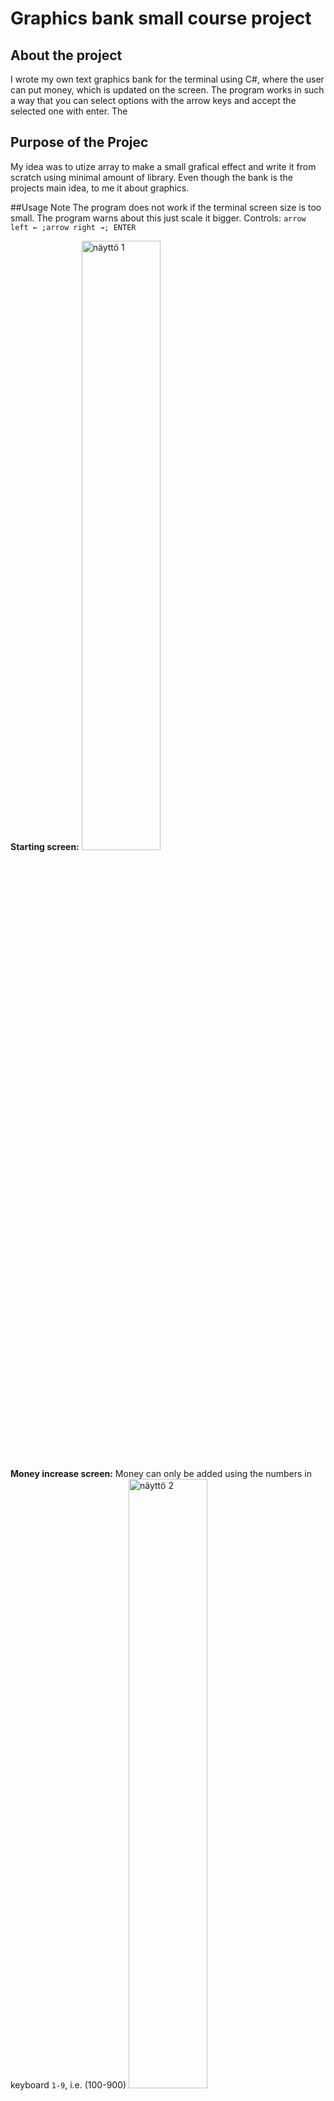 # Graphics bank small course project

## About the project
I wrote my own text graphics bank for the terminal using C#, where the user can put money, which is updated on the screen. The program works in such a way that you can select options with the arrow keys and accept the selected one with enter. The 

## Purpose of the Projec
My idea was to utize array to make a small grafical effect and write it from scratch using minimal amount of library. Even though the bank is the projects main idea, to me it about graphics.

##Usage
Note The program does not work if the terminal screen size is too small. The program warns about this just scale it bigger.
Controls: `arrow left ← ;arrow right →; ENTER`

**Starting screen:**
<img width="50%" src="/assets/Kuva-1.png" alt="näyttö 1" title="Kuva 1">

**Money increase screen:**
Money can only be added using the numbers in keyboard `1-9`, i.e. (100-900)
<img width="50%" src="/assets/Kuva-2.png" alt="näyttö 2" title="Kuva 2">
